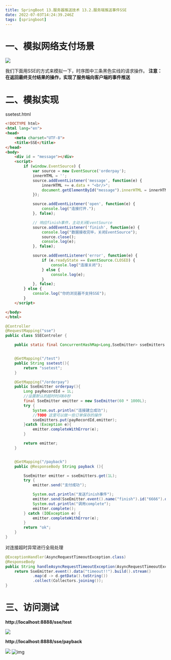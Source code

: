 ```yaml
---
title: SpringBoot 13.服务器推送技术 13.2.服务端推送事件SSE
date: 2022-07-03T14:24:39.246Z
tags: [springboot]
---
```

# 一、模拟网络支付场景

![](https://cdn.jsdelivr.net/gh/krislinzhao/IMGcloud/img/20200501170746.png)

我们下面用SSE的方式来模拟一下，时序图中三条黑色实线的请求操作。
**注意：在返回最终支付结果的操作，实现了服务端向客户端的事件推送**

# 二、模拟实现

ssetest.html

```html
<!DOCTYPE html>
<html lang="en">
<head>
    <meta charset="UTF-8">
    <title>SSE</title>
</head>
<body>
    <div id = "message"></div>
    <script>
        if (window.EventSource) {
            var source = new EventSource('orderpay');
            innerHTML = '';
            source.addEventListener('message', function(e) {
                innerHTML += e.data + "<br/>";
                document.getElementById("message").innerHTML = innerHTML;
            });

            source.addEventListener('open', function(e) {
                console.log("连接打开.");
            }, false);

            // 响应finish事件，主动关闭EventSource
            source.addEventListener('finish', function(e) {
                console.log("数据接收完毕，关闭EventSource");
                source.close();
                console.log(e);
            }, false);

            source.addEventListener('error', function(e) {
                if (e.readyState == EventSource.CLOSED) {
                    console.log("连接关闭");
                } else {
                    console.log(e);
                }
            }, false);
        } else {
            console.log("你的浏览器不支持SSE");
        }
    </script>

</body>
</html>
```

```java
@Controller
@RequestMapping("sse")
public class SSEControler {

    public static final ConcurrentHashMap<Long,SseEmitter> sseEmitters = new ConcurrentHashMap<>();


    @GetMapping("/test")
    public String ssetest(){
        return "ssetest";
    }

    @GetMapping("/orderpay")
    public SseEmitter orderpay(){
        Long payRecordId = 1L;
        //设置默认的超时时间60秒
        final SseEmitter emitter = new SseEmitter(60 * 1000L);
        try {
            System.out.println("连接建立成功");
            //TODO 这里可以做一些订单保存的操作
            sseEmitters.put(payRecordId,emitter);
        }catch (Exception e){
            emitter.completeWithError(e);
        }

        return emitter;
    }


    @GetMapping("/payback")
    public @ResponseBody String payback (){

        SseEmitter emitter = sseEmitters.get(1L);
        try {
            emitter.send("支付成功");

            System.out.println("发送finish事件");
            emitter.send(SseEmitter.event().name("finish").id("6666").data("哈哈"));
            System.out.println("调用complete");
            emitter.complete();
        } catch (IOException e) {
            emitter.completeWithError(e);
        }
        return "ok";
    }
}
```



对连接超时异常进行全局处理

```java
@ExceptionHandler(AsyncRequestTimeoutException.class)
@ResponseBody
public String handleAsyncRequestTimeoutException(AsyncRequestTimeoutException e) {
    return SseEmitter.event().data("timeout!!").build().stream()
            .map(d -> d.getData().toString())
            .collect(Collectors.joining());
}
```

# 三、访问测试

**http://localhost:8888/sse/test**

![](https://cdn.jsdelivr.net/gh/krislinzhao/IMGcloud/img/20200501171045.png)

**http://localhost:8888/sse/payback**

![](https://cdn.jsdelivr.net/gh/krislinzhao/IMGcloud/img/20200501171226.png)
![img](https://box.kancloud.cn/2276fddae2895f9a7b57abfd1c303e89_1452x329.png)